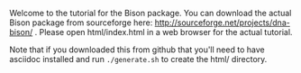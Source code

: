 Welcome to the tutorial for the Bison package. You can download the actual Bison package from sourceforge here: http://sourceforge.net/projects/dna-bison/ . Please open html/index.html in a web browser for the actual tutorial.

Note that if you downloaded this from github that you'll need to have asciidoc installed and run `./generate.sh` to create the html/ directory.
